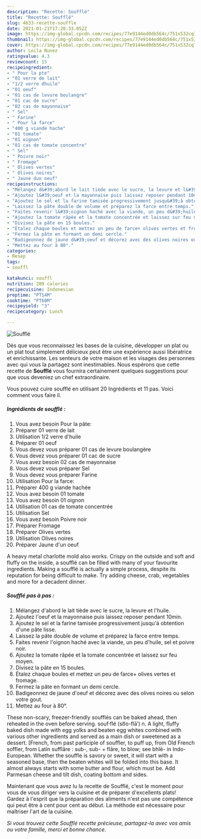 ```yaml
---
description: "Recette: Soufflé"
title: "Recette: Soufflé"
slug: 4633-recette-souffle
date: 2021-01-21T17:28:33.052Z
image: https://img-global.cpcdn.com/recipes/77e9144ed0db564c/751x532cq70/souffle-photo-principale-de-la-recette.jpg
thumbnail: https://img-global.cpcdn.com/recipes/77e9144ed0db564c/751x532cq70/souffle-photo-principale-de-la-recette.jpg
cover: https://img-global.cpcdn.com/recipes/77e9144ed0db564c/751x532cq70/souffle-photo-principale-de-la-recette.jpg
author: Leila Nunez
ratingvalue: 4.3
reviewcount: 15
recipeingredient:
- " Pour la pte"
- "01 verre de lait"
- "1/2 verre dhuile"
- "01 oeuf"
- "01 cas de levure boulangre"
- "01 cac de sucre"
- "02 cas de mayonnaise"
- " Sel"
- " Farine"
- " Pour la farce"
- "400 g viande hache"
- "01 tomate"
- "01 oignon"
- "01 cas de tomate concentre"
- " Sel"
- " Poivre noir"
- " Fromage"
- " Olives vertes"
- " Olives noires"
- " Jaune dun oeuf"
recipeinstructions:
- "Mélangez d&#39;abord le lait tiède avec le sucre, la levure et l&#39;huile."
- "Ajoutez l&#39;oeuf et la mayonnaise puis laissez reposer pendant 10min."
- "Ajoutez le sel et la farine tamisée progressivement jusqu&#39;à obtention d&#39;une pâte lisse."
- "Laissez la pâte double de volume et préparez la farce entre temps."
- "Faites revenir l&#39;oignon haché avec la viande, un peu d&#39;huile, sel et poivre noir."
- "Ajoutez la tomate râpée et la tomate concentrée et laissez sur feu moyen."
- "Divisez la pâte en 15 boules."
- "Étalez chaque boules et mettez un peu de farce+ olives vertes et fromage."
- "Fermez la pâte en formant un demi cercle."
- "Badigeonnez de jaune d&#39;oeuf et décorez avec des olives noires ou selon votre gout."
- "Mettez au four à 80°."
categories:
- Resep
tags:
- souffl

katakunci: souffl 
nutrition: 209 calories
recipecuisine: Indonesian
preptime: "PT14M"
cooktime: "PT60M"
recipeyield: "3"
recipecategory: Lunch

---
```



![Soufflé](https://img-global.cpcdn.com/recipes/77e9144ed0db564c/751x532cq70/souffle-photo-principale-de-la-recette.jpg)

Dès que vous reconnaissez les bases de la cuisine, développer un plat ou un plat tout simplement délicieux peut être une expérience aussi libératrice et enrichissante. Les senteurs de votre maison et les visages des personnes avec qui vous la partagez sont inestimables. Nous espérons que cette recette de <strong> Soufflé </strong> vous fournira certainement quelques suggestions pour que vous deveniez un chef extraordinaire.

<!--inarticleads1-->

Vous pouvez cuire soufflé en utilisant 20 Ingrédients et 11 pas. Voici comment vous faire il.

##### Ingrédients de soufflé :

1. Vous avez besoin  Pour la pâte:
1. Préparer 01 verre de lait
1. Utilisation 1/2 verre d&#39;huile
1. Préparer 01 oeuf
1. Vous devez vous préparer 01 cas de levure boulangère
1. Vous devez vous préparer 01 cac de sucre
1. Vous avez besoin 02 cas de mayonnaise
1. Vous devez vous préparer  Sel
1. Vous devez vous préparer  Farine
1. Utilisation  Pour la farce:
1. Préparer 400 g viande hachée
1. Vous avez besoin 01 tomate
1. Vous avez besoin 01 oignon
1. Utilisation 01 cas de tomate concentrée
1. Utilisation  Sel
1. Vous avez besoin  Poivre noir
1. Préparer  Fromage
1. Préparer  Olives vertes
1. Utilisation  Olives noires
1. Préparer  Jaune d&#39;un oeuf


A heavy metal charlotte mold also works. Crispy on the outside and soft and fluffy on the inside, a soufflé can be filled with many of your favourite ingredients. Making a soufflé is actually a simple process, despite its reputation for being difficult to make. Try adding cheese, crab, vegetables and more for a decadent dinner. 

<!--inarticleads2-->

##### Soufflé pas à pas :

1. Mélangez d&#39;abord le lait tiède avec le sucre, la levure et l&#39;huile.
1. Ajoutez l&#39;oeuf et la mayonnaise puis laissez reposer pendant 10min.
1. Ajoutez le sel et la farine tamisée progressivement jusqu&#39;à obtention d&#39;une pâte lisse.
1. Laissez la pâte double de volume et préparez la farce entre temps.
1. Faites revenir l&#39;oignon haché avec la viande, un peu d&#39;huile, sel et poivre noir.
1. Ajoutez la tomate râpée et la tomate concentrée et laissez sur feu moyen.
1. Divisez la pâte en 15 boules.
1. Étalez chaque boules et mettez un peu de farce+ olives vertes et fromage.
1. Fermez la pâte en formant un demi cercle.
1. Badigeonnez de jaune d&#39;oeuf et décorez avec des olives noires ou selon votre gout.
1. Mettez au four à 80°.


These non-scary, freezer-friendly soufflés can be baked ahead, then reheated in the oven before serving. souf·flé (so͞o-flā′) n. A light, fluffy baked dish made with egg yolks and beaten egg whites combined with various other ingredients and served as a main dish or sweetened as a dessert. [French, from past participle of souffler, to puff up, from Old French soffler, from Latin sufflāre : sub-, sub- + flāre, to blow; see bhlē- in Indo-European. Whether the souffle is savory or sweet, it will start with a seasoned base, then the beaten whites will be folded into this base. It almost always starts with some butter and flour, which must be. Add Parmesan cheese and tilt dish, coating bottom and sides. 

<!--inarticleads1-->

<p>
Maintenant que vous avez lu la recette de Soufflé, c'est le moment pour vous de vous diriger vers la cuisine et de préparer d'excellents plats! Gardez à l'esprit que la préparation des aliments n'est pas une compétence qui peut être à cent pour cent au début. La méthode est nécessaire pour maîtriser l'art de la cuisine.
</p>

<p>
<i>Si vous trouvez cette Soufflé recette précieuse, partagez-la avec vos amis ou votre famille, merci et bonne chance.</i>
</p>
